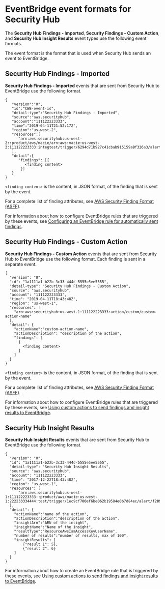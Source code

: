 # EventBridge event formats for Security Hub<a name="securityhub-cwe-event-formats"></a>

The **Security Hub Findings \- Imported**, **Security Findings \- Custom Action**, and **Security Hub Insight Results** event types use the following event formats\.

The event format is the format that is used when Security Hub sends an event to EventBridge\.

## Security Hub Findings \- Imported<a name="securityhub-cwe-event-formats-findings-imported"></a>

**Security Hub Findings \- Imported** events that are sent from Security Hub to EventBridge use the following format\.

```
{
   "version":"0",
   "id":"CWE-event-id",
   "detail-type":"Security Hub Findings - Imported",
   "source":"aws.securityhub",
   "account":"111122223333",
   "time":"2019-04-11T21:52:17Z",
   "region":"us-west-2",
   "resources":[
      "arn:aws:securityhub:us-west-2::product/aws/macie/arn:aws:macie:us-west-2:111122223333:integtest/trigger/6294d71b927c41cbab915159a8f326a3/alert/f2893b211841"
   ],
   "detail":{
      "findings": [{
         <finding content>
       }]
   }
}
```

`<finding content>` is the content, in JSON format, of the finding that is sent by the event\.

For a complete list of finding attributes, see [AWS Security Finding Format \(ASFF\)](securityhub-findings-format.md)\.

For information about how to configure EventBridge rules that are triggered by these events, see [Configuring an EventBridge rule for automatically sent findings](securityhub-cwe-all-findings.md)\.

## Security Hub Findings \- Custom Action<a name="securityhub-cwe-event-formats-findings-custom-action"></a>

**Security Hub Findings \- Custom Action** events that are sent from Security Hub to EventBridge use the following format\. Each finding is sent in a separate event\.

```
{
  "version": "0",
  "id": "1a1111a1-b22b-3c33-444d-5555e5ee5555",
  "detail-type": "Security Hub Findings - Custom Action",
  "source": "aws.securityhub",
  "account": "111122223333",
  "time": "2019-04-11T18:43:48Z",
  "region": "us-west-1",
  "resources": [
    "arn:aws:securityhub:us-west-1:111122223333:action/custom/custom-action-name"
  ],
  "detail": {
    "actionName":"custom-action-name",
    "actionDescription": "description of the action",
    "findings": [
      {
        <finding content>
      }
    ]
  }
}
```

`<finding content>` is the content, in JSON format, of the finding that is sent by the event\.

For a complete list of finding attributes, see [AWS Security Finding Format \(ASFF\)](securityhub-findings-format.md)\.

For information about how to configure EventBridge rules that are triggered by these events, see [Using custom actions to send findings and insight results to EventBridge](securityhub-cwe-custom-actions.md)\.

## Security Hub Insight Results<a name="securityhub-cwe-event-formats-insight-results"></a>

**Security Hub Insight Results** events that are sent from Security Hub to EventBridge use the following format\.

```
{ 
  "version": "0",
  "id": "1a1111a1-b22b-3c33-444d-5555e5ee5555",
  "detail-type": "Security Hub Insight Results",
  "source": "aws.securityhub",
  "account": "111122223333",
  "time": "2017-12-22T18:43:48Z",
  "region": "us-west-1",
  "resources": [
      "arn:aws:securityhub:us-west-1:111122223333::product/aws/macie:us-west-1:222233334444:test/trigger/1ec9cf700ef6be062b19584e0b7d84ec/alert/f2893b211841"
  ],
  "detail": {
    "actionName":"name of the action",
    "actionDescription":"description of the action",
    "insightArn":"ARN of the insight",
    "insightName":"Name of the insight",
    "resultType":"ResourceAwsIamAccessKeyUserName",
    "number of results":"number of results, max of 100",
    "insightResults": [
        {"result 1": 5},
        {"result 2": 6}
    ]
  }
}
```

For information about how to create an EventBridge rule that is triggered by these events, see [Using custom actions to send findings and insight results to EventBridge](securityhub-cwe-custom-actions.md)\.